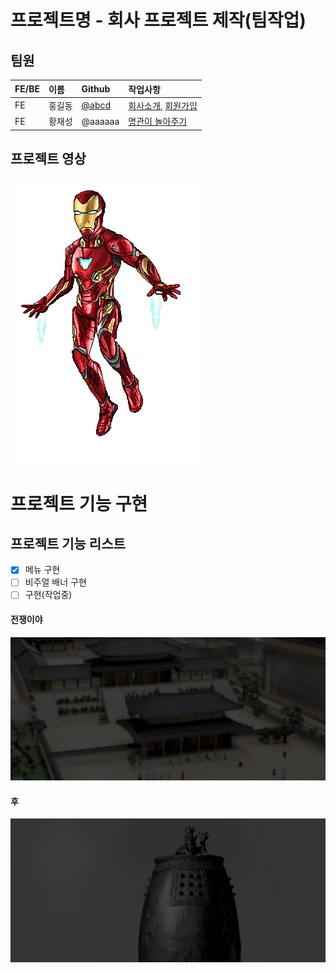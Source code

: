 # 프로젝트명 - 회사 프로젝트 제작(팀작업)

## 팀원
| FE/BE | 이름   | Github                               | 작업사항                                                        |
| :---- | :----- | :----------------------------------- | :-------------------------------------------------------------- |
| FE    | 홍길동 | [@abcd](http://github.com/audrhks29) | [회사소개](http://www.naver.com), [회원가입](http:www.daum.net) |
| FE    | 황재성 | @aaaaaa                              | [명관이 놀아주기](http://:github.com)                           |

## 프로젝트 영상
<img src="./images/iron_man_pixel_gif_by_maytheforcebewithyou_dchsrbt.gif">

# 프로젝트 기능 구현
## 프로젝트 기능 리스트
- [x] 메뉴 구현
- [ ] 비주얼 배너 구현
- [ ] 구현(작업중)
#### 전쟁이야
![메뉴](./images/mainCon1_bg.jpg)

#### 후
![메뉴](./images/mainCon1Bg_t2_img.jpg)